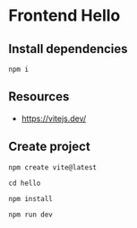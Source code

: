 # Frontend Hello

## Install dependencies
```
npm i
```

## Resources
- https://vitejs.dev/

## Create project
```
npm create vite@latest
```
```
cd hello
```
```
npm install
```
```
npm run dev
```
